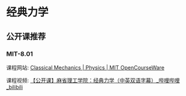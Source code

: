 # 经典力学

## 公开课推荐

### MIT-8.01

课程网站: [Classical Mechanics | Physics | MIT OpenCourseWare](https://ocw.mit.edu/courses/8-01sc-classical-mechanics-fall-2016/)

课程视频: [【公开课】麻省理工学院：经典力学（中英双语字幕）_哔哩哔哩_bilibili](https://www.bilibili.com/video/BV1Yt411t7Yq/?spm_id_from=333.999.0.0&vd_source=d03b0f673ed993b8e86fd863bd92d95e)